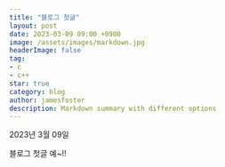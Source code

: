```yaml
---
title: "블로그 첫글"
layout: post
date: 2023-03-09 09:00 +0900
image: /assets/images/markdown.jpg
headerImage: false
tag:
- c
- c++
star: true
category: blog
author: jamesfoster
description: Markdown summary with different options
---
```



2023년 3월 09일

블로그 첫글 예~!!